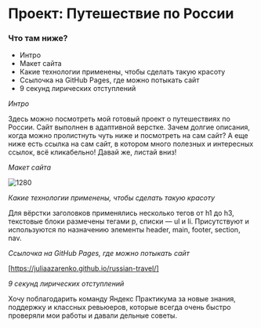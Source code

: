 # Проект: Путешествие по России

### Что там ниже?
* Интро
* Макет сайта
* Какие технологии применены, чтобы сделать такую красоту
* Ссылочка на GitHub Pages, где можно потыкать сайт
* 9 секунд лирических отступлений

*Интро*

Здесь можно посмотреть мой готовый проект о путешествиях по России.
Сайт выполнен в адаптивной верстке. Зачем долгие описания,
когда можно пролистнуть чуть ниже и посмотреть на сам сайт? 
А еще ниже есть ссылка на сам сайт, в котором много полезных и интересных ссылок, всё кликабельно! Давай же, листай вниз! 

*Макет сайта*



![1280](https://user-images.githubusercontent.com/122450876/223806335-e524271e-dc79-4bca-a177-1d9c1134fb78.png)

*Какие технологии применены, чтобы сделать такую красоту*

Для вёрстки заголовков применялись несколько тегов от h1 до h3, текстовые блоки размечены тегами
p, списки — ul и li. Присутствуют и используются по назначению элементы header, main, footer,
section, nav.

*Ссылочка на GitHub Pages, где можно потыкать сайт*

[https://juliaazarenko.github.io/russian-travel/]


*9 секунд лирических отступлений* 

Хочу поблагодарить команду Яндекс Практикума за новые знания, поддержку и классных ревьюеров,
которые всегда очень быстро проверяли мои работы и давали дельные советы. 
